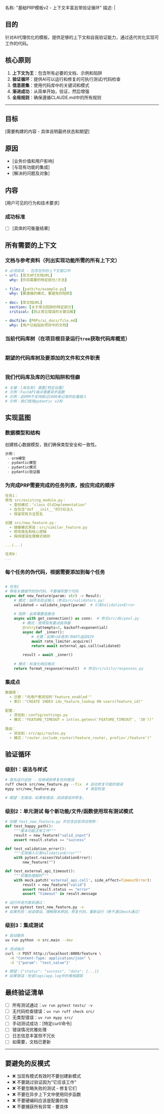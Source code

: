 名称: "基础PRP模板v2 - 上下文丰富且带验证循环"
描述: |

## 目的
针对AI代理优化的模板，提供足够的上下文和自我验证能力，通过迭代优化实现可工作的代码。

## 核心原则
1. **上下文为王**：包含所有必要的文档、示例和陷阱
2. **验证循环**：提供AI可以运行和修复的可执行测试/代码检查
3. **信息密集**：使用代码库中的关键词和模式
4. **渐进成功**：从简单开始，验证，然后增强
5. **全局规则**：确保遵循CLAUDE.md中的所有规则

---

## 目标
[需要构建的内容 - 具体说明最终状态和期望]

## 原因
- [业务价值和用户影响]
- [与现有功能的集成]
- [解决的问题及对象]

## 内容
[用户可见的行为和技术要求]

### 成功标准
- [ ] [具体的可衡量结果]

## 所有需要的上下文

### 文档与参考资料（列出实现功能所需的所有上下文）
```yaml
# 必须阅读 - 包含在你的上下文窗口中
- url: [官方API文档URL]
  why: [你将需要的特定部分/方法]
  
- file: [path/to/example.py]
  why: [要遵循的模式，要避免的陷阱]
  
- doc: [库文档URL] 
  section: [关于常见陷阱的特定部分]
  critical: [防止常见错误的关键见解]

- docfile: [PRPs/ai_docs/file.md]
  why: [用户已粘贴到项目中的文档]

```

### 当前代码库树（在项目根目录运行`tree`获取代码库概览）
```bash

```

### 期望的代码库树及要添加的文件和文件职责
```bash

```

### 我们代码库及库的已知陷阱和怪癖
```python
# 关键：[库名称] 需要[特定设置]
# 示例：FastAPI端点需要异步函数
# 示例：此ORM不支持超过1000条记录的批量插入
# 示例：我们使用pydantic v2和
```

## 实现蓝图

### 数据模型和结构

创建核心数据模型，我们确保类型安全和一致性。
```python
示例： 
 - orm模型
 - pydantic模型
 - pydantic模式
 - pydantic验证器

```

### 为完成PRP需要完成的任务列表，按应完成的顺序

```yaml
任务1：
修改 src/existing_module.py：
  - 查找模式："class OldImplementation"
  - 在包含"def __init__"的行后注入
  - 保留现有方法签名

创建 src/new_feature.py：
  - 镜像模式来自：src/similar_feature.py
  - 修改类名和核心逻辑
  - 保持错误处理模式相同

...(...)

任务N：
...

```


### 每个任务的伪代码，根据需要添加到每个任务
```python

# 任务1
# 带有关键细节的伪代码，不要编写整个代码
async def new_feature(param: str) -> Result:
    # 模式：始终先验证输入（参见src/validators.py）
    validated = validate_input(param)  # 引发ValidationError
    
    # 陷阱：此库需要连接池
    async with get_connection() as conn:  # 参见src/db/pool.py
        # 模式：使用现有重试装饰器
        @retry(attempts=3, backoff=exponential)
        async def _inner():
            # 关键：如果>10请求/秒API返回429
            await rate_limiter.acquire()
            return await external_api.call(validated)
        
        result = await _inner()
    
    # 模式：标准化响应格式
    return format_response(result)  # 参见src/utils/responses.py
```

### 集成点
```yaml
数据库：
  - 迁移："向用户表添加列'feature_enabled'"
  - 索引："CREATE INDEX idx_feature_lookup ON users(feature_id)"
  
配置：
  - 添加到：config/settings.py
  - 模式："FEATURE_TIMEOUT = int(os.getenv('FEATURE_TIMEOUT', '30'))"
  
路由：
  - 添加到：src/api/routes.py  
  - 模式："router.include_router(feature_router, prefix='/feature')"
```

## 验证循环

### 级别1：语法与样式
```bash
# 首先运行这些 - 在继续前修复任何错误
ruff check src/new_feature.py --fix  # 自动修复可能的错误
mypy src/new_feature.py              # 类型检查

# 期望：无错误。如果有错误，阅读错误并修复。
```

### 级别2：单元测试 每个新功能/文件/函数使用现有测试模式
```python
# 创建 test_new_feature.py 并包含这些测试用例：
def test_happy_path():
    """基本功能正常工作"""
    result = new_feature("valid_input")
    assert result.status == "success"

def test_validation_error():
    """无效输入引发ValidationError"""
    with pytest.raises(ValidationError):
        new_feature("")

def test_external_api_timeout():
    """优雅处理超时"""
    with mock.patch('external_api.call', side_effect=TimeoutError):
        result = new_feature("valid")
        assert result.status == "error"
        assert "timeout" in result.message
```

```bash
# 运行并迭代直到通过：
uv run pytest test_new_feature.py -v
# 如果失败：阅读错误，理解根本原因，修复代码，重新运行（绝不通过mock通过）
```

### 级别3：集成测试
```bash
# 启动服务
uv run python -m src.main --dev

# 测试端点
curl -X POST http://localhost:8000/feature \
  -H "Content-Type: application/json" \
  -d '{"param": "test_value"}'

# 期望：{"status": "success", "data": {...}}
# 如果错误：检查logs/app.log中的堆栈跟踪
```

## 最终验证清单
- [ ] 所有测试通过：`uv run pytest tests/ -v`
- [ ] 无代码检查错误：`uv run ruff check src/`
- [ ] 无类型错误：`uv run mypy src/`
- [ ] 手动测试成功：[特定curl/命令]
- [ ] 错误情况优雅处理
- [ ] 日志信息丰富但不冗长
- [ ] 如需要，文档已更新

---

## 要避免的反模式
- ❌ 当现有模式有效时不要创建新模式
- ❌ 不要跳过验证因为"它应该工作"  
- ❌ 不要忽略失败的测试 - 修复它们
- ❌ 不要在异步上下文中使用同步函数
- ❌ 不要硬编码应该是配置的值
- ❌ 不要捕获所有异常 - 要具体